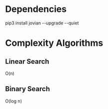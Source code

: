 # Dependencies
pip3 install jovian --upgrade --quiet


# Complexity Algorithms
## Linear Search
O(n)

## Binary Search
O(log n)